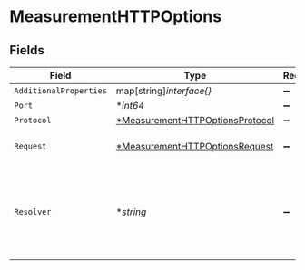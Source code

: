 # MeasurementHTTPOptions


## Fields

| Field                                                                                    | Type                                                                                     | Required                                                                                 | Description                                                                              |
| ---------------------------------------------------------------------------------------- | ---------------------------------------------------------------------------------------- | ---------------------------------------------------------------------------------------- | ---------------------------------------------------------------------------------------- |
| `AdditionalProperties`                                                                   | map[string]*interface{}*                                                                 | :heavy_minus_sign:                                                                       | N/A                                                                                      |
| `Port`                                                                                   | **int64*                                                                                 | :heavy_minus_sign:                                                                       | N/A                                                                                      |
| `Protocol`                                                                               | [*MeasurementHTTPOptionsProtocol](../../models/shared/measurementhttpoptionsprotocol.md) | :heavy_minus_sign:                                                                       | N/A                                                                                      |
| `Request`                                                                                | [*MeasurementHTTPOptionsRequest](../../models/shared/measurementhttpoptionsrequest.md)   | :heavy_minus_sign:                                                                       | The HTTP request properties.                                                             |
| `Resolver`                                                                               | **string*                                                                                | :heavy_minus_sign:                                                                       | A DNS resolver to use for the query. Defaults to the probe's system resolver.            |